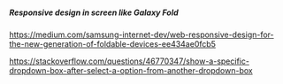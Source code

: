 
##### Responsive design in screen like Galaxy Fold

https://medium.com/samsung-internet-dev/web-responsive-design-for-the-new-generation-of-foldable-devices-ee434ae0fcb5

https://stackoverflow.com/questions/46770347/show-a-specific-dropdown-box-after-select-a-option-from-another-dropdown-box
